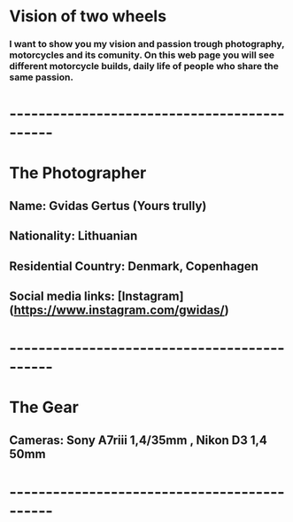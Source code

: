 # Vision of two wheels

 ### I want to show you my vision and passion trough photography, motorcycles and its comunity. On this web page you will see different motorcycle builds, daily life of people who share the same passion.

 # --------------------------------------------
 # The Photographer

## Name: Gvidas Gertus (Yours trully)
## Nationality: Lithuanian
## Residential Country: Denmark, Copenhagen
## Social media links: [Instagram]  (https://www.instagram.com/gwidas/)
# --------------------------------------------

# The Gear

## Cameras: Sony A7riii 1,4/35mm , Nikon D3 1,4 50mm
# --------------------------------------------





